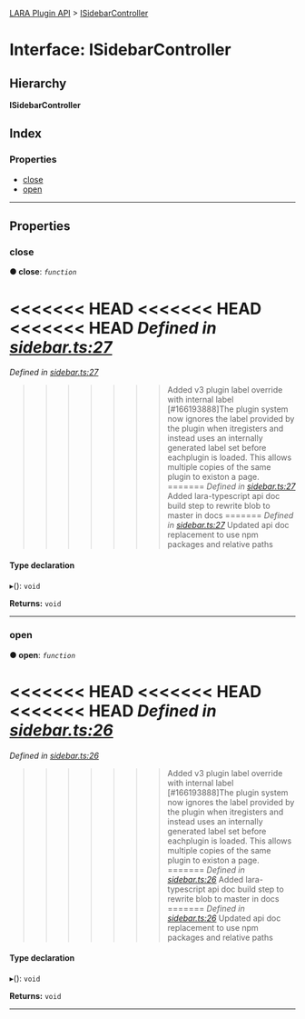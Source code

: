 [LARA Plugin API](../README.md) > [ISidebarController](../interfaces/isidebarcontroller.md)

# Interface: ISidebarController

## Hierarchy

**ISidebarController**

## Index

### Properties

* [close](isidebarcontroller.md#close)
* [open](isidebarcontroller.md#open)

---

## Properties

<a id="close"></a>

###  close

**● close**: *`function`*

<<<<<<< HEAD
<<<<<<< HEAD
<<<<<<< HEAD
*Defined in [sidebar.ts:27](https://github.com/concord-consortium/lara/blob/7771e1f1/lara-typescript/src/plugin-api/sidebar.ts#L27)*
=======
*Defined in [sidebar.ts:27](https://github.com/concord-consortium/lara/blob/5ed958f8/lara-typescript/src/plugin-api/sidebar.ts#L27)*
>>>>>>> Added v3 plugin label override with internal label [#166193888]The plugin system now ignores the label provided by the plugin when itregisters and instead uses an internally generated label set before eachplugin is loaded.  This allows multiple copies of the same plugin to existon a page.
=======
*Defined in [sidebar.ts:27](https://github.com/concord-consortium/lara/blob/master/lara-typescript/src/plugin-api/sidebar.ts#L27)*
>>>>>>> Added lara-typescript api doc build step to rewrite blob to master in docs
=======
*Defined in [sidebar.ts:27](lara-typescript/src/plugin-api/sidebar.ts#L27)*
>>>>>>> Updated api doc replacement to use npm packages and relative paths

#### Type declaration
▸(): `void`

**Returns:** `void`

___
<a id="open"></a>

###  open

**● open**: *`function`*

<<<<<<< HEAD
<<<<<<< HEAD
<<<<<<< HEAD
*Defined in [sidebar.ts:26](https://github.com/concord-consortium/lara/blob/7771e1f1/lara-typescript/src/plugin-api/sidebar.ts#L26)*
=======
*Defined in [sidebar.ts:26](https://github.com/concord-consortium/lara/blob/5ed958f8/lara-typescript/src/plugin-api/sidebar.ts#L26)*
>>>>>>> Added v3 plugin label override with internal label [#166193888]The plugin system now ignores the label provided by the plugin when itregisters and instead uses an internally generated label set before eachplugin is loaded.  This allows multiple copies of the same plugin to existon a page.
=======
*Defined in [sidebar.ts:26](https://github.com/concord-consortium/lara/blob/master/lara-typescript/src/plugin-api/sidebar.ts#L26)*
>>>>>>> Added lara-typescript api doc build step to rewrite blob to master in docs
=======
*Defined in [sidebar.ts:26](lara-typescript/src/plugin-api/sidebar.ts#L26)*
>>>>>>> Updated api doc replacement to use npm packages and relative paths

#### Type declaration
▸(): `void`

**Returns:** `void`

___


